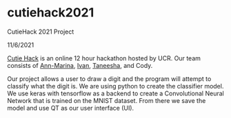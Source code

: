 # cutiehack2021
CutieHack 2021 Project

11/6/2021 

[Cutie Hack](https://www.cutiehack.io/) is an online 12 hour hackathon hosted by UCR. Our team consists of [Ann-Marina](https://github.com/limesoda314), [Ivan](https://github.com/ivanneto02), [Taneesha](https://github.com/taneesha7), and Cody.

Our project allows a user to draw a digit and the program will attempt to classify what the digit is. We are using python to create the classifier model. We use keras with tensorflow as a backend to create a Convolutional Neural Network that is trained on the MNIST dataset. From there we save the model and use QT as our user interface (UI). 
